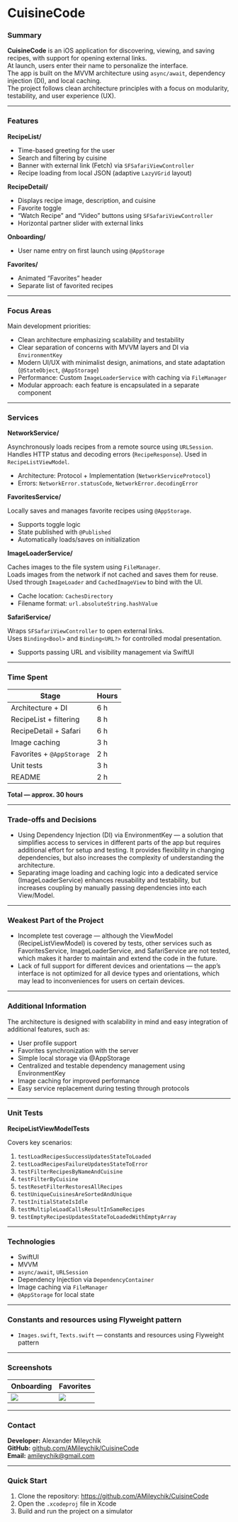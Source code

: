 # CuisineCode

### Summary

**CuisineCode** is an iOS application for discovering, viewing, and saving recipes, with support for opening external links.  
At launch, users enter their name to personalize the interface.  
The app is built on the MVVM architecture using `async/await`, dependency injection (DI), and local caching.  
The project follows clean architecture principles with a focus on modularity, testability, and user experience (UX).

---

### Features

**RecipeList/**

- Time-based greeting for the user  
- Search and filtering by cuisine  
- Banner with external link (Fetch) via `SFSafariViewController`  
- Recipe loading from local JSON (adaptive `LazyVGrid` layout)  

**RecipeDetail/**

- Displays recipe image, description, and cuisine  
- Favorite toggle  
- “Watch Recipe” and “Video” buttons using `SFSafariViewController`  
- Horizontal partner slider with external links  

**Onboarding/**

- User name entry on first launch using `@AppStorage`  

**Favorites/**

- Animated “Favorites” header  
- Separate list of favorited recipes  

---

### Focus Areas

Main development priorities:
- Clean architecture emphasizing scalability and testability  
- Clear separation of concerns with MVVM layers and DI via `EnvironmentKey`  
- Modern UI/UX with minimalist design, animations, and state adaptation (`@StateObject`, `@AppStorage`)  
- Performance: Custom `ImageLoaderService` with caching via `FileManager`  
- Modular approach: each feature is encapsulated in a separate component  

---

### Services

**NetworkService/**

Asynchronously loads recipes from a remote source using `URLSession`.  
Handles HTTP status and decoding errors (`RecipeResponse`). Used in `RecipeListViewModel`.
- Architecture: Protocol + Implementation (`NetworkServiceProtocol`)  
- Errors: `NetworkError.statusCode`, `NetworkError.decodingError`  

**FavoritesService/**

Locally saves and manages favorite recipes using `@AppStorage`.  
- Supports toggle logic  
- State published with `@Published`  
- Automatically loads/saves on initialization  

**ImageLoaderService/**

Caches images to the file system using `FileManager`.  
Loads images from the network if not cached and saves them for reuse.  
Used through `ImageLoader` and `CachedImageView` to bind with the UI.  
- Cache location: `CachesDirectory`  
- Filename format: `url.absoluteString.hashValue`  

**SafariService/**

Wraps `SFSafariViewController` to open external links.  
Uses `Binding<Bool>` and `Binding<URL?>` for controlled modal presentation.  
- Supports passing URL and visibility management via SwiftUI  

---

### Time Spent

| Stage                       | Hours  |
|-----------------------------|--------|
| Architecture + DI           | 6 h    |
| RecipeList + filtering      | 8 h    |
| RecipeDetail + Safari       | 6 h    |
| Image caching               | 3 h    |
| Favorites + `@AppStorage`   | 2 h    |
| Unit tests                  | 3 h    |
| README                      | 2 h    |

**Total — approx. 30 hours**

---

### Trade-offs and Decisions

- Using Dependency Injection (DI) via EnvironmentKey — a solution that simplifies access to services in different parts of the app but requires additional effort for setup and testing. It provides flexibility in changing dependencies, but also increases the complexity of understanding the architecture.
- Separating image loading and caching logic into a dedicated service (ImageLoaderService) enhances reusability and testability, but increases coupling by manually passing dependencies into each View/Model.

---

### Weakest Part of the Project

- Incomplete test coverage — although the ViewModel (RecipeListViewModel) is covered by tests, other services such as FavoritesService, ImageLoaderService, and SafariService are not tested, which makes it harder to maintain and extend the code in the future.
- Lack of full support for different devices and orientations — the app’s interface is not optimized for all device types and orientations, which may lead to inconveniences for users on certain devices.

---

### Additional Information

The architecture is designed with scalability in mind and easy integration of additional features, such as:
- User profile support
- Favorites synchronization with the server
- Simple local storage via @AppStorage
- Centralized and testable dependency management using EnvironmentKey
- Image caching for improved performance
- Easy service replacement during testing through protocols

---

### Unit Tests

**RecipeListViewModelTests**  

Covers key scenarios:
1. `testLoadRecipesSuccessUpdatesStateToLoaded`  
2. `testLoadRecipesFailureUpdatesStateToError`  
3. `testFilterRecipesByNameAndCuisine`  
4. `testFilterByCuisine`  
5. `testResetFilterRestoresAllRecipes`  
6. `testUniqueCuisinesAreSortedAndUnique`  
7. `testInitialStateIsIdle`  
8. `testMultipleLoadCallsResultInSameRecipes`  
9. `testEmptyRecipesUpdatesStateToLoadedWithEmptyArray`  

---

### Technologies

- SwiftUI  
- MVVM  
- `async/await`, `URLSession`  
- Dependency Injection via `DependencyContainer`  
- Image caching via `FileManager`  
- `@AppStorage` for local state  

---

### Constants and resources using Flyweight pattern 

- `Images.swift`, `Texts.swift` — constants and resources using Flyweight pattern  

---

### Screenshots

| Onboarding | Favorites |
|------------|-----------|
| ![](Screenshots/Onboarding.png) | ![](Screenshots/Favorites.png) |

---

### Contact  
**Developer:** Alexander Mileychik  
**GitHub:** [github.com/AMileychik/CuisineCode](https://github.com/AMileychik/CuisineCode)  
**Email:** amileychik@gmail.com

---

### Quick Start

1. Clone the repository: https://github.com/AMileychik/CuisineCode
2. Open the `.xcodeproj` file in Xcode  
3. Build and run the project on a simulator  

